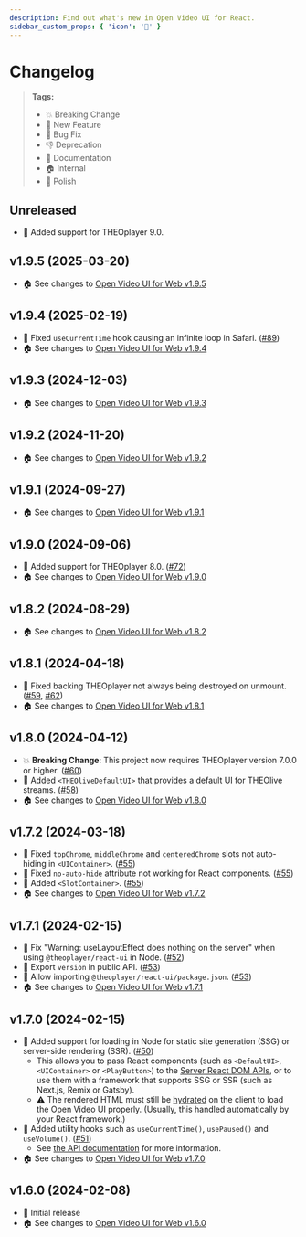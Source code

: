 ```yaml
---
description: Find out what's new in Open Video UI for React.
sidebar_custom_props: { 'icon': '📰' }
---
```


# Changelog

> **Tags:**
>
> -   💥 Breaking Change
> -   🚀 New Feature
> -   🐛 Bug Fix
> -   👎 Deprecation
> -   📝 Documentation
> -   🏠 Internal
> -   💅 Polish

## Unreleased

-   🚀 Added support for THEOplayer 9.0.

## v1.9.5 (2025-03-20)

-   🏠 See changes to [Open Video UI for Web v1.9.5](https://github.com/THEOplayer/web-ui/blob/v1.9.5/CHANGELOG.md)

## v1.9.4 (2025-02-19)

-   🐛 Fixed `useCurrentTime` hook causing an infinite loop in Safari. ([#89](https://github.com/THEOplayer/web-ui/pull/89))
-   🏠 See changes to [Open Video UI for Web v1.9.4](https://github.com/THEOplayer/web-ui/blob/v1.9.4/CHANGELOG.md)

## v1.9.3 (2024-12-03)

-   🏠 See changes to [Open Video UI for Web v1.9.3](https://github.com/THEOplayer/web-ui/blob/v1.9.3/CHANGELOG.md)

## v1.9.2 (2024-11-20)

-   🏠 See changes to [Open Video UI for Web v1.9.2](https://github.com/THEOplayer/web-ui/blob/v1.9.2/CHANGELOG.md)

## v1.9.1 (2024-09-27)

-   🏠 See changes to [Open Video UI for Web v1.9.1](https://github.com/THEOplayer/web-ui/blob/v1.9.1/CHANGELOG.md)

## v1.9.0 (2024-09-06)

-   🚀 Added support for THEOplayer 8.0. ([#72](https://github.com/THEOplayer/web-ui/pull/72))
-   🏠 See changes to [Open Video UI for Web v1.9.0](https://github.com/THEOplayer/web-ui/blob/v1.9.0/CHANGELOG.md)

## v1.8.2 (2024-08-29)

-   🏠 See changes to [Open Video UI for Web v1.8.2](https://github.com/THEOplayer/web-ui/blob/v1.8.2/CHANGELOG.md)

## v1.8.1 (2024-04-18)

-   🐛 Fixed backing THEOplayer not always being destroyed on unmount. ([#59](https://github.com/THEOplayer/web-ui/issues/59), [#62](https://github.com/THEOplayer/web-ui/pull/62))
-   🏠 See changes to [Open Video UI for Web v1.8.1](https://github.com/THEOplayer/web-ui/blob/v1.8.1/CHANGELOG.md)

## v1.8.0 (2024-04-12)

-   💥 **Breaking Change**: This project now requires THEOplayer version 7.0.0 or higher. ([#60](https://github.com/THEOplayer/web-ui/pull/60))
-   🚀 Added `<THEOliveDefaultUI>` that provides a default UI for THEOlive streams. ([#58](https://github.com/THEOplayer/web-ui/pull/58))
-   🏠 See changes to [Open Video UI for Web v1.8.0](https://github.com/THEOplayer/web-ui/blob/v1.8.0/CHANGELOG.md)

## v1.7.2 (2024-03-18)

-   🐛 Fixed `topChrome`, `middleChrome` and `centeredChrome` slots not auto-hiding in `<UIContainer>`. ([#55](https://github.com/THEOplayer/web-ui/pull/55))
-   🐛 Fixed `no-auto-hide` attribute not working for React components. ([#55](https://github.com/THEOplayer/web-ui/pull/55))
-   🚀 Added `<SlotContainer>`. ([#55](https://github.com/THEOplayer/web-ui/pull/55))
-   🏠 See changes to [Open Video UI for Web v1.7.2](https://github.com/THEOplayer/web-ui/blob/v1.7.2/CHANGELOG.md)

## v1.7.1 (2024-02-15)

-   🐛 Fix "Warning: useLayoutEffect does nothing on the server" when using `@theoplayer/react-ui` in Node. ([#52](https://github.com/THEOplayer/web-ui/pull/52))
-   💅 Export `version` in public API. ([#53](https://github.com/THEOplayer/web-ui/pull/53))
-   💅 Allow importing `@theoplayer/react-ui/package.json`. ([#53](https://github.com/THEOplayer/web-ui/pull/53))
-   🏠 See changes to [Open Video UI for Web v1.7.1](https://github.com/THEOplayer/web-ui/blob/v1.7.1/CHANGELOG.md)

## v1.7.0 (2024-02-15)

-   🚀 Added support for loading in Node for static site generation (SSG) or server-side rendering (SSR). ([#50](https://github.com/THEOplayer/web-ui/pull/50))
    -   This allows you to pass React components (such as `<DefaultUI>`, `<UIContainer>` or `<PlayButton>`) to the [Server React DOM APIs](https://react.dev/reference/react-dom/server), or to use them with a framework that supports SSG or SSR (such as Next.js, Remix or Gatsby).
    -   ⚠️ The rendered HTML must still be [hydrated](https://react.dev/reference/react-dom/client/hydrateRoot#hydrating-server-rendered-html) on the client to load the Open Video UI properly. (Usually, this handled automatically by your React framework.)
-   🚀 Added utility hooks such as `useCurrentTime()`, `usePaused()` and `useVolume()`. ([#51](https://github.com/THEOplayer/web-ui/pull/51))
    -   See [the API documentation](https://theoplayer.github.io/web-ui/react-api/) for more information.
-   🏠 See changes to [Open Video UI for Web v1.7.0](https://github.com/THEOplayer/web-ui/blob/v1.7.0/CHANGELOG.md)

## v1.6.0 (2024-02-08)

-   🚀 Initial release
-   🏠 See changes to [Open Video UI for Web v1.6.0](https://github.com/THEOplayer/web-ui/blob/v1.6.0/CHANGELOG.md)
